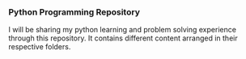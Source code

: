 ### Python Programming Repository

I will be sharing my python learning  and problem solving experience through this repository. It contains different content arranged in their respective folders.
